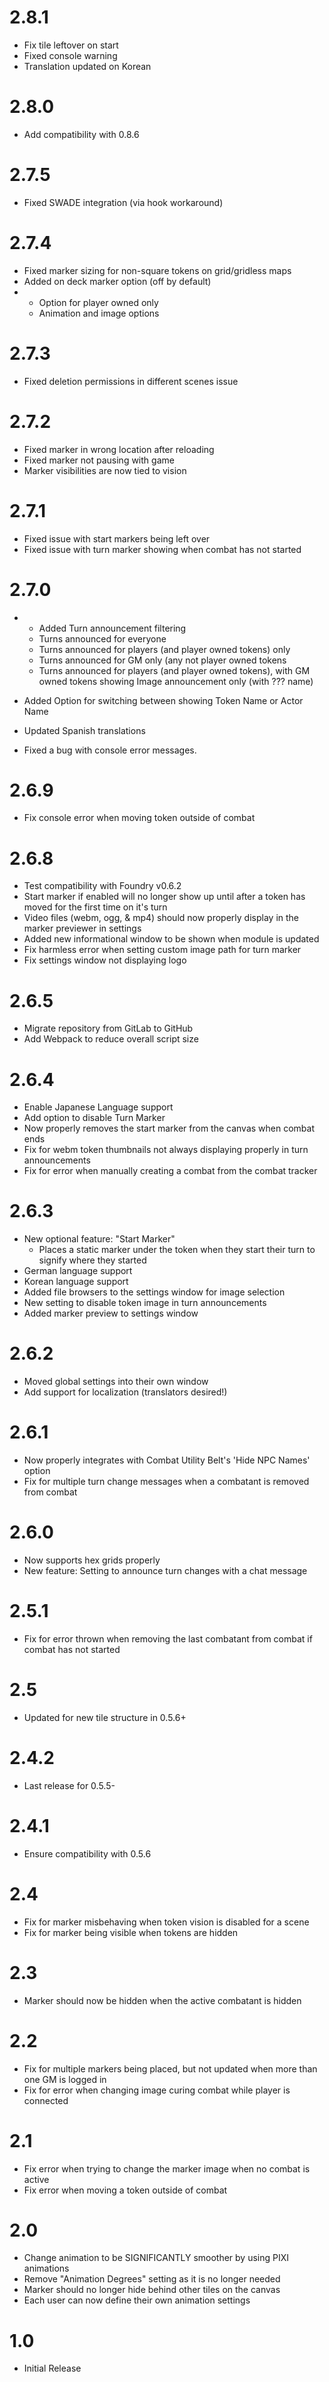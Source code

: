 # 2.8.1
- Fix tile leftover on start
- Fixed console warning
- Translation updated on Korean

# 2.8.0
- Add compatibility with 0.8.6

# 2.7.5
- Fixed SWADE integration (via hook workaround)

# 2.7.4
- Fixed marker sizing for non-square tokens on grid/gridless maps
- Added on deck marker option (off by default)
- - Option for player owned only
  - Animation and image options

# 2.7.3
- Fixed deletion permissions in different scenes issue

# 2.7.2
- Fixed marker in wrong location after reloading
- Fixed marker not pausing with game
- Marker visibilities are now tied to vision

# 2.7.1
- Fixed issue with start markers being left over
- Fixed issue with turn marker showing when combat has not started

# 2.7.0
- - Added Turn announcement filtering
  - Turns announced for everyone
  - Turns announced for players (and player owned tokens) only
  - Turns announced for GM only (any not player owned tokens
  - Turns announced for players (and player owned tokens), with GM owned tokens showing Image announcement only (with ??? name)
- Added Option for switching between showing Token Name or Actor Name

- Updated Spanish translations

- Fixed a bug with console error messages.

# 2.6.9
- Fix console error when moving token outside of combat

# 2.6.8
- Test compatibility with Foundry v0.6.2
- Start marker if enabled will no longer show up until after a token has moved for the first time on it's turn
- Video files (webm, ogg, & mp4) should now properly display in the marker previewer in settings
- Added new informational window to be shown when module is updated
- Fix harmless error when setting custom image path for turn marker 
- Fix settings window not displaying logo

# 2.6.5
- Migrate repository from GitLab to GitHub
- Add Webpack to reduce overall script size

# 2.6.4
- Enable Japanese Language support
- Add option to disable Turn Marker
- Now properly removes the start marker from the canvas when combat ends
- Fix for webm token thumbnails not always displaying properly in turn announcements
- Fix for error when manually creating a combat from the combat tracker


# 2.6.3
- New optional feature: "Start Marker"
    - Places a static marker under the token when they start their turn to signify where they started
- German language support
- Korean language support
- Added file browsers to the settings window for image selection
- New setting to disable token image in turn announcements
- Added marker preview to settings window

# 2.6.2
- Moved global settings into their own window
- Add support for localization (translators desired!)

# 2.6.1
- Now properly integrates with Combat Utility Belt's 'Hide NPC Names' option
- Fix for multiple turn change messages when a combatant is removed from combat


# 2.6.0
- Now supports hex grids properly
- New feature: Setting to announce turn changes with a chat message

# 2.5.1
- Fix for error thrown when removing the last combatant from combat if combat has not started

# 2.5
- Updated for new tile structure in 0.5.6+

# 2.4.2
- Last release for 0.5.5-

# 2.4.1
- Ensure compatibility with 0.5.6

# 2.4
- Fix for marker misbehaving when token vision is disabled for a scene
- Fix for marker being visible when tokens are hidden

# 2.3
- Marker should now be hidden when the active combatant is hidden

# 2.2
- Fix for multiple markers being placed, but not updated when more than one GM is logged in
- Fix for error when changing image curing combat while player is connected

# 2.1
- Fix error when trying to change the marker image when no combat is active
- Fix error when moving a token outside of combat

# 2.0
- Change animation to be SIGNIFICANTLY smoother by using PIXI animations
- Remove "Animation Degrees" setting as it is no longer needed
- Marker should no longer hide behind other tiles on the canvas
- Each user can now define their own animation settings

# 1.0
- Initial Release
